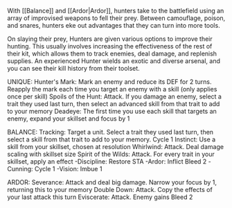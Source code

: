 With [[Balance]] and [[Ardor|Ardor]], hunters take to the battlefield using an array of improvised weapons to fell their prey. Between camouflage, poison, and snares, hunters eke out advantages that they can turn into more tools.

On slaying their prey, Hunters are given various options to improve their hunting. This usually involves increasing the effectiveness of the rest of their kit, which allows them to track enemies, deal damage, and replenish supplies. An experienced Hunter wields an exotic and diverse arsenal, and you can see their kill history from their toolset.

UNIQUE:
Hunter's Mark: Mark an enemy and reduce its DEF for 2 turns. Reapply the mark each time you target an enemy with a skill (only applies once per skill)
Spoils of the Hunt: Attack. If you damage an enemy, select a trait they used last turn, then select an advanced skill from that trait to add to your memory
Deadeye: The first time you use each skill that targets an enemy, expand your skillset and focus by 1

BALANCE:
Tracking: Target a unit. Select a trait they used last turn, then select a skill from that trait to add to your memory. Cycle 1
Instinct: Use a skill from your skillset, chosen at resolution
Whirlwind: Attack. Deal damage scaling with skillset size
Spirit of the Wilds: Attack. For every trait in your skillset, apply an effect
-Discipline: Restore STA
-Ardor: Inflict Bleed 2
-Cunning: Cycle 1
-Vision: Imbue 1

ARDOR:
Severance: Attack and deal big damage. Narrow your focus by 1, returning this to your memory
Double Down: Attack. Copy the effects of your last attack this turn
Eviscerate: Attack. Enemy gains Bleed 2